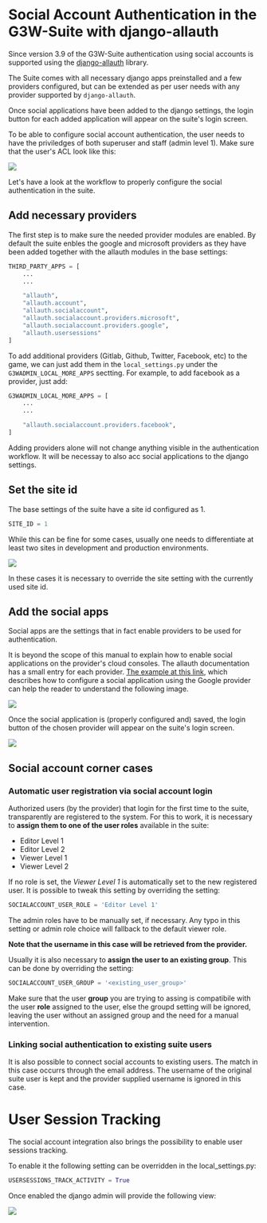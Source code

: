 # Social Account Authentication in the G3W-Suite with django-allauth

Since version 3.9 of the G3W-Suite authentication using social accounts is supported 
using the [django-allauth](https://django-allauth.readthedocs.io/en/latest/) library.

The Suite comes with all necessary django apps preinstalled and a few providers 
configured, but can be extended as per user needs with any provider supported 
by ```django-allauth```.

Once social applications have been added to the django settings, the login button 
for each added application will appear on the suite's login screen.

To be able to configure social account authentication, the user needs to have the 
priviledges of both superuser and staff (admin level 1). Make sure that the
user's ACL look like this:

![](images/manual/en/socialauth_admin_settings.png)

Let's have a look at the workflow to properly configure the social authentication in 
the suite.

## Add necessary providers

The first step is to make sure the needed provider modules are enabled. By default
the suite enbles the google and microsoft providers as they have been added 
together with the allauth modules in the base settings:

```python
THIRD_PARTY_APPS = [
    ...
    ...

    "allauth",
    "allauth.account",
    "allauth.socialaccount",
    "allauth.socialaccount.providers.microsoft",
    "allauth.socialaccount.providers.google",
    "allauth.usersessions"
]
```

To add additional providers (Gitlab, Github, Twitter, Facebook, etc) to the game,
we can just add them in the ```local_settings.py``` under the ```G3WADMIN_LOCAL_MORE_APPS```
sectting. For example, to add facebook as a provider, just add:

```python
G3WADMIN_LOCAL_MORE_APPS = [
    ...
    ...

    "allauth.socialaccount.providers.facebook",
]
```

Adding providers alone will not change anything visible in the authentication workflow.
It will be necessay to also acc social applications to the django settings.

## Set the site id

The base settings of the suite have a site id configured as 1.

```python
SITE_ID = 1
```

While this can be fine for some cases, usually one needs to differentiate at least 
two sites in development and production environments. 

![](images/manual/en/socialauth_site_settings.png)

In these cases it is necessary to override the site setting with the currently used
site id.

## Add the social apps

Social apps are the settings that in fact enable providers to be used for authentication.

It is beyond the scope of this manual to explain how to enable social applications
on the provider's cloud consoles. The allauth documentation has a small entry for each 
provider. [The example at this link](https://docs.allauth.org/en/latest/socialaccount/providers/google.html), which describes how to configure a social application
using the Google provider can help the reader to understand the following 
image.

![](images/manual/en/socialauth_applications_settings.png)

Once the social application is (properly configured and) saved, the login button
of the chosen provider will appear on the suite's login screen.

![](images/manual/en/socialauth_login_screen.png)

## Social account corner cases

### Automatic user registration via social account login

Authorized users (by the provider) that login for the first time to the suite,
transparently are registered to the system. For this to work, it is necessary to **assign them
to one of the user roles** available in the suite:

* Editor Level 1
* Editor Level 2
* Viewer Level 1
* Viewer Level 2

If no role is set, the _Viewer Level 1_ is automatically set to the new registered user.
It is possible to tweak this setting by overriding the setting:

```python
SOCIALACCOUNT_USER_ROLE = 'Editor Level 1'
```

The admin roles have to be manually set, if necessary. Any typo in this setting or 
admin role choice will fallback to the default viewer role.

**Note that the username in this case will be retrieved from the provider.**


Usually it is also necessary to **assign the user to an existing group**. This can be done
by overriding the setting:

```python
SOCIALACCOUNT_USER_GROUP = '<existing_user_group>'
```

Make sure that the user **group** you are trying to assing is compatibile with the user **role** assigned to the user, 
else the groupd setting will be ignored, leaving the user without an assigned group and the need for a manual intervention.


### Linking social authentication to existing suite users

It is also possible to connect social accounts to existing users. The match
in this case occurrs through the email address. The username of the original 
suite user is kept and the provider supplied username is ignored in this case.


# User Session Tracking

The social account integration also brings the possibility to enable 
user sessions tracking.

To enable it the following setting can be overridden in the local_settings.py:

```python
USERSESSIONS_TRACK_ACTIVITY = True
```

Once enabled the django admin will provide the following view:

![](images/manual/en/socialauth_user_sessions.png)


